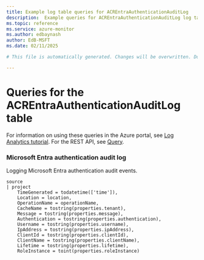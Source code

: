 ```yaml
---
title: Example log table queries for ACREntraAuthenticationAuditLog
description:  Example queries for ACREntraAuthenticationAuditLog log table
ms.topic: reference
ms.service: azure-monitor
ms.author: edbaynash
author: EdB-MSFT
ms.date: 02/11/2025

# This file is automatically generated. Changes will be overwritten. Do not change this file directly. 

---
```


# Queries for the ACREntraAuthenticationAuditLog table

For information on using these queries in the Azure portal, see [Log Analytics tutorial](/azure/azure-monitor/logs/log-analytics-tutorial). For the REST API, see [Query](/rest/api/loganalytics/query).


### Microsoft Entra authentication audit log  


Logging Microsoft Entra authentication audit events.  

```query
source
| project
    TimeGenerated = todatetime(['time']),
    Location = location,
    OperationName = operationName,
    CacheName = tostring(properties.tenant),
    Message = tostring(properties.message),
    Authentication = tostring(properties.authentication),
    Username = tostring(properties.username),
    IpAddress = tostring(properties.ipAddress),
    ClientId = tostring(properties.clientId),
    ClientName = tostring(properties.clientName),
    Lifetime = tostring(properties.lifetime),
    RoleInstance = toint(properties.roleInstance)
```

